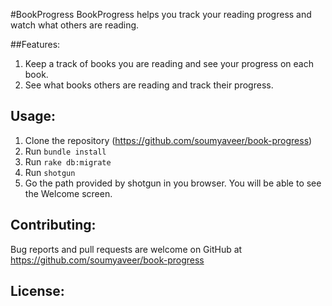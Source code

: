 #BookProgress
BookProgress helps you track your reading progress and watch what others are reading.

##Features:
1. Keep a track of books you are reading and see your progress on each book.
2. See what books others are reading and track their progress.

## Usage:
1. Clone the repository (https://github.com/soumyaveer/book-progress)
2. Run `bundle install`
3. Run `rake db:migrate`
4. Run `shotgun`
5. Go the path provided by shotgun in you browser. You will be able to see the Welcome screen.

## Contributing:
Bug reports and pull requests are welcome on GitHub at https://github.com/soumyaveer/book-progress

## License:


